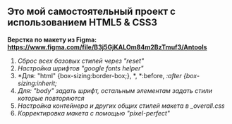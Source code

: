 ## Это мой самостоятельный проект с использованием HTML5 & CSS3

**Верстка по макету из Figma: https://www.figma.com/file/B3j5GjKALOm84m2BzTmuf3/Antools**

1. *Сброс всех базовых стилей через "reset"*
2. *Настройка шрифтов "google fonts helper"*
3. *Для: "html" {box-sizing:border-box;}, *, *:before, *:after {box-sizing:inherit;*
4. *Для: "body" задать шрифт, остальным элементам задать стили которые повторяются*
5. *Настройка контейнера и других общих стилей макета в _overall.css*
6. *Корректировка макета с помощью "pixel-perfect"*

